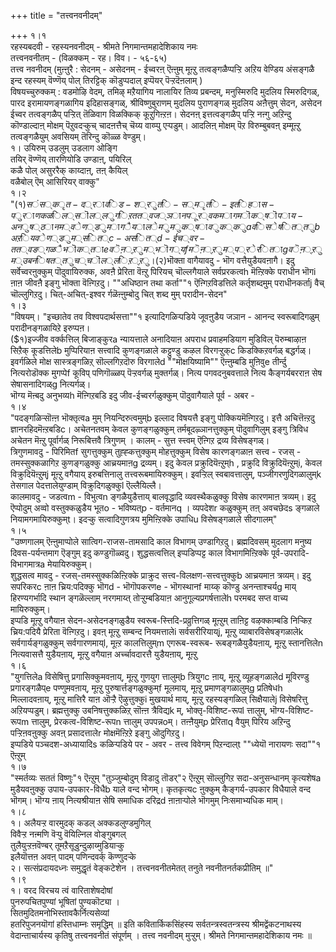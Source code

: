 +++
title = "तत्त्वनवनीदम्"

+++
१।१  
रहस्यबदवी - रहस्यनवनीदम् - श्रीमते निगमान्तमहादेशिकाय नमः  
तत्त्वनवनीतम् - (विळक्कम् - रह। विव। - ५६-६५)  
तत्त्व नवनीदम् (मुऩ्ऩुरै : सेदनम् - असेदनम् - ईच्वरऩ् ऎऩ्ऩुम् मूऩ्ऱु तत्वङ्गळैप्पऱ्ऱि अऱिय वेण्डिय अंसङ्गळै इन्द रहस्यम् वॆण्णॆय् पोल् तिरट्टिक् कॊडुप्पदाल् इप्पॆयर् पॆऱ्ऱदॆऩलाम् )  
विषयच्चुरुक्कम् : वडमोऴि वेदम्, तमिऴ् मऱैयागिय नालायिर तिव्य प्रबन्दम्, मनुस्मिरुदि मुदलिय स्मिरुदिगळ्, पारद इरामायणङ्गळागिय इदिहासङ्गळ्, श्रीविष्णुबुराणम् मुदलिय पुराणङ्गळ् मुदलिय अऩैत्तुम् सेदन, असेदन ईच्वर तत्वङ्गळैप् पऱ्ऱित् तॆळिवाग विळक्किक् कूऱुगिऩ्ऱऩ। सेदनऩ् इत्तत्वङ्गळैप् पऱ्ऱि नऩ्गु अऱिन्दु कॊण्डाल्दाऩ् मोक्षम् पॆऱुवदऱ्कुच् चादऩत्तैच् चॆय्य वाय्प्पु एऱ्पडुम्। आदलिऩ् मोक्षम् पॆऱ विरुम्बुबवऩ् इम्मूऩ्ऱु तत्वङ्गळैयुम् अवसियम् तॆरिन्दु कॊळ्ळ वेण्डुम्।  
१। उयिरुम् उडलुम् उडलाग ओङ्गि  
तयिर् वॆण्णॆय् तारणियोडि उण्डाऩ्, पयिरिल्  
कळै पोल् असुररैक् काय्दाऩ्, तऩ् कैयिल्  
वळैबोल् ऎम् आसिरियर् वाक्कु"  
१।२  
"($१)संस्कृत-द्राविड-श्रुति-स्मृति-इतिहास-पुराण कळिल् सॊल्लुगिऱ तत्वज्ञानपूर्वकमाग मॊक्षॊपाय-अनुष्ठानम् वेण्डुमागैयाले मुमुक्षावुक्कुa विसेषित्तुb अऱियवेण्डुम् सित्c -असित्d -ईच्वर - तत्वङ्गळै भॊक्ताe वॆऩ्ऱुम् भॊग्यf मॆऩ्ऱुम् प्रेरिताg वॆऩ्ऱुम् उबनिषत्तुच् चॊल्लिऱ्ऱु।  
($२)भॊक्ता वागैयावदु - भॊग वत्तैयुडैयवऩागै। इदु सर्वेच्वरऩुक्कुम् पॊदुवायिरुक्क, अवऩै प्रेरिता वॆऩ्ऱु पिरियच् चॊल्लगैयाले सर्वप्ररकत्वh मॆऩ्ऱिक्के पराधीन भॊगi ऩाऩ जीवऩै इङ्गु भॊक्ता वॆऩ्गिऱदु। ""अधिष्ठान तथा कर्ता""१ ऎऩ्गिऱविडत्तिले कर्तृशब्दमुम् पराधीनकर्ताj वैच् चॊल्लुगिऱदु। चित्-अचित्-इश्वर र्गळॆऩ्ऩुम्बोदु चित् शब्द मुम् परादीन-सेदन"  
१।३  
"विषयम्। "इच्छातेव तव विश्वपदार्थसत्ता""१ इत्यादिगळिऱ्पडिये जूवऩुडैय जञान - आनन्द स्वरूबादिगळुम् परादीनङ्गळायिऱे इरुप्पऩ।  
($१)इज्जीव वर्क्कत्तिल् बिजाङ्कुरa न्यायत्ताले अनादियाऩ अपराध प्रवाहमडियाग मुडिविल् पॆरुम्बाऴाऩ सिऱैक् कूडत्तिलेb मुप्पिरियाऩ सत्त्वादि कुणङ्गळाले कट्टुण्डु कऴल विरगऱ्ऱुक्c किडक्किऱवर्गळ् बद्धर्गळ्। इवर्गळिले मोक्ष सास्त्रङ्गळिऱ् सॊल्लगिऱदॊरु विरगालेd ""मॊक्षयिष्यामि"" ऎऩ्ऩुम्बडि मुऩिवुe तीर्न्दु नित्यरोडॊक्क मुगप्पेf कूविप् पणिगॊळ्ळप् पॆऱ्ऱवर्गळ् मुक्तर्गळ्। नित्य पगवदनुबवत्ताले नित्य कैङ्गर्यबरराऩ सेष सेषासनादिगळ्g नित्यर्गळ्।  
भॊग्य मॆऩ्बदु अनुभव्यh मॆऩ्गिऱबडि इदु जीव-ईच्वरर्गळुक्कुम् पॊदुवागैयाले पूर्व - अबर -  
१।४  
"पदङ्गळिऱ्सॊऩ्ऩ भॊक्तृत्वa मुम् नियन्दिरुत्वमुम्b इल्लाद विषयत्तै इङ्गु पोक्कियमॆऩ्गिऱदु। इत्तै अचित्तॆऩ्ऱदु ज्ञानरहिदमॆऩ्ऱबडिc। अचेतनतवम् केवल कुणङ्गळुक्कुम् तर्मबूदऴ्ञानत्तुक्कुम् पॊदुवागिलुम् इङ्गु त्रिविध अचेतन मॆऩ्ऱु पूर्वार्गळ् निरूबित्तवै त्रिगुणम् । कालम् - सुत्त स्त्त्वम् ऎऩ्गिऱ द्रव्य विसेषङ्गळ्।   
त्रिगुणमावदु - पिरिमितf सुगत्तुक्कुम् तुह्ह्कत्तुक्कुम् मोहत्तुक्कुम् विसेष कारणङ्गळाऩ सत्त्व - रजस् - तमस्सुक्कळागिऱ कुणङ्गळुक्कु आच्रयमाऩg द्रव्यम्। इदु केवल प्रक्रुदियॆऩ्ऱुम्h , प्रक्रुदि विक्रुदियॆऩ्ऱुम्i, केवल विक्रुदियॆऩ्ऱुम्j मूऩ्ऱु वगैयाय् इरुबत्तिनालु तत्त्वरूबमायिरुक्कुम्। इवऱ्ऱिल् स्वबावत्तालुम्, पञ्जीगरणुदिगळालुम्k तेसगाल पेदत्तालेयुण्डाम् विक्रुदिगळुक्कुl ऎल्लैयिल्लै।   
कालमावदु - जडत्वm - विभुत्वn ङ्गळैयुडैत्ताय् बालवृद्धादि व्यवस्थैकळुक्कु विसेष कारणमाऩ त्रव्यम्। इदु ऎप्पोदुम् अव्वो वस्तुक्कळुडैय भूतo - भविष्यत्p - वर्तमानq । व्यपदेशr कळुक्कुम् तऩ् अवचछेदs ङ्गळाले नियामगमायिरुक्कुम्t। इदऱ्कु सत्वादिगुणत्रय मुमिऩ्ऱिक्के उपाधिu विसेषङ्गळाले सीदगालम्"  
१।५  
"उष्णगालम् ऎऩ्ऩुमाप्पोले सात्विग-राजस-तामसादि काल विभागम् उण्डागिऱदु। ब्रह्मदिवसम् मुदलाग मनुष्य दिवस-पर्यन्तमाग ऎङ्गुम् इदु कण्डुगॊळ्वदु। शुद्धसत्वत्तिल् इप्पडिप्पट्ट काल विभागमिऩ्ऱिक्के पूर्व-उपरादि-विभागमात्रa मेयायिरुक्कुम्।   
शुद्धसत्व मावदु - रजस्-तमस्सुक्कळिऩ्ऱिक्के प्राक्रुद सत्त्व-विलक्षण-सत्त्वत्तुक्कुb आच्रयमाऩ त्रव्यम्। इदु सपरिकरc ऩाऩ च्रिय:पदिक्कु भॊगd - भॊगॊपकरणe - भॊगस्थानf माय्क् कॊण्डु अनन्ताश्चर्यg माय् हिरण्यगर्भादि स्थान ङ्गळॆल्लाम् नरगमाय्त् तोऱ्ऱुम्बडियाऩ आनुगूल्यप्रगर्षत्तालेh परमबद सप्त वाच्य मायिरुक्कुम्।   
इप्पडि मूऩ्ऱु वगैयाऩ सेदन-असेदनङ्गळुडैय स्वरूब-स्त्तिदि-प्रव्रुत्तिगळ् मूऩ्ऱुम् ताऩिट्ट वऴक्काम्बडि निऱ्किऱ च्रिय:पदियै प्रेरिता वॆऩ्गिऱदु। इवऩ् मूऩ्ऱु सम्बन्द नियमत्तालेi सर्वसरीरियाय्j, मूऩ्ऱु व्याबारविसेषङ्गळालेk सर्वगार्यङ्गळुक्कुम् सर्वगारणमाय्l, मूऩ्ऱ कालत्तिलुम्m एगरूब-स्वरूब- रूबङ्गळैयुडैयऩाय्, मूऩ्ऱु स्तानत्तिलेn नित्यवासत्तै युडैयऩाय्, मूऩ्ऱु वगैयाऩ अर्च्चावदारत्तै युडैयऩाय्, मूऩ्ऱु  
१।६  
"युगत्तिलेa विसेषित्तु प्रगासिक्कुमवऩाय्, मूऩ्ऱु गुणयुग त्तालुम्b त्रियुगc ऩाय्, मूऩ्ऱु व्यूहङ्गळालेd मूविरण्डु प्रगारङ्गळैप्e पण्णुमवऩाय्, मूऩ्ऱु पुरुषार्त्तङ्गळुक्कुम्f मूलमाय्, मूऩ्ऱु प्रमाणङ्गळालुम्g प्रतिषेधh मिल्लादवऩाय्, मूऩ्ऱु मात्तिरै याऩ ऒऱ्ऱै ऎऴुत्तुक्कुi मुखयार्थ माय्, मूऩ्ऱु रहस्यङ्गळिल् सिक्षैयालेj विसेषरित्तु अऱियप्पडुम्। ब्रह्मत्तुक्कु उबनिषत्तुक्कळिऱ् सॊऩ्ऩ त्रैविद्यk म्, भोक्तृ-विशिष्ट-रूपl त्तालुम्, भॊग्य-विशिष्ट-रूपm त्तालुम्, प्रेरकत्व-विशिष्ट-रूपn त्तालुम् उपपन्नoम्। तऩ्ऩैयुम्p प्रेरिताq वैयुम् पिरिय अऱिन्दु पऱ्ऱिऩवऩुक्कु अवऩ् प्रसादत्तालेr मोक्षमॆऩ्ऱिऱे इङ्गु ऒदुगिऱदु।   
इप्पडिये पञ्चदश-अध्यायादिs कळिऱ्पडिये पर - अवर - तत्त्व विवेगम् पिऱन्दाल्t ""ध्येयॊ नारायणः सदा""१ ऎऩ्ऱुम्   
१।७  
"स्मर्तव्यः सततं विष्णुः"१ ऎऩ्ऱुम् "तुञ्जुम्बोदुम् विडादु तॊडर्"२ ऎऩ्ऱुम् सॊल्लुगिऱ सदा-अनुसन्धानम् कृत्यशेषa मुडैयवऩुक्कु उपाय-उपकार-विधैb याले वन्द भोगम्। कृतकृत्यc ऩुक्कुम् कैङ्गर्य-उपकार विधैयाले वन्द भॊगम्। भॊग्य ऩाय् नित्यश्रीयाऩ सेषि समाधिक दरिद्रd ऩाऩाऱ्पोले भॊगमुम् निःसमाभ्यधिक माम्।  
१।८  
१। अलैयऱ्ऱ वारमुदक् कडल् अक्कडलुण्डमुगिल्   
विवैऱ्ऱ नऩ्मणि वॆऱ्पु वॆयिल्निल वोङ्गुबगल्   
तुलैयुऱ्ऱऩवॆण्बर् तूमऱैसूडुन्दुऴाय्मुडियाऱ्कु   
इलैयॊत्तऩ अवऩ् पादम् पणिन्दवर्क् कॆण्णुदऱ्के   
२। सत्संप्रदायदध्नः समुद्धृतं वेङ्कटेशेन । तत्त्वनवनीतमेतत् तनुते नवनीतनर्तकप्रीतिम् ॥"  
१।९  
१। वरद विरचय त्वं वारिताशेषदोषां  
पुनरुपचितपुण्यां भूषितां पुण्यकॊट्या ।   
सितमुदितमनोभिस्तावकैर्नित्यसेव्यां   
हतरिपुजनयॊगां हस्तिधाम्नः समृद्धिम् ॥ इति कवितार्किकसिंहस्य सर्वतन्त्रस्वतन्त्रस्य श्रीमद्वेंकटनाथस्य वेदान्ताचार्यस्य कृतिषु तत्त्वनवनीतं संपूर्णम् । तत्त्व नवनीदम् मुऱ्ऱुम्। श्रीमते निगमान्तमहादेशिकाय नमः ॥


